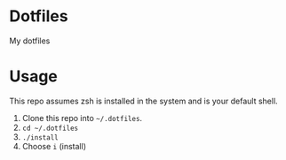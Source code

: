 # Dotfiles
My dotfiles 

# Usage
This repo assumes zsh is installed in the system and is your default shell.

1. Clone this repo into `~/.dotfiles`.
2. `cd ~/.dotfiles`
3. `./install`
4. Choose `i` (install)
